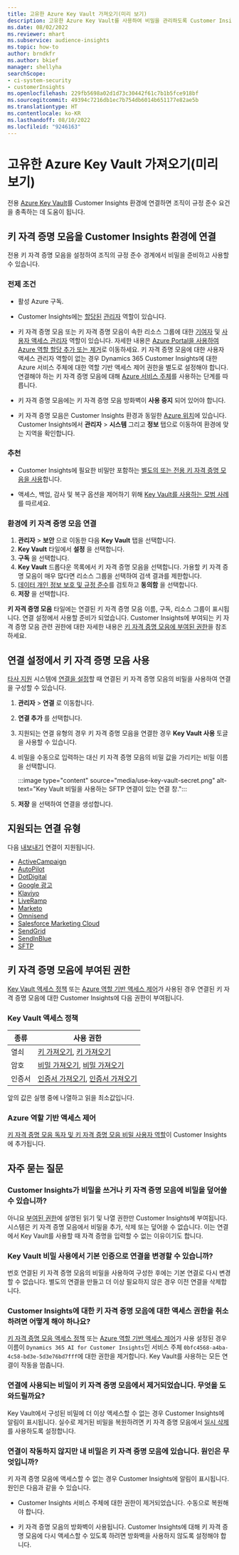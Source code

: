 ```yaml
---
title: 고유한 Azure Key Vault 가져오기(미리 보기)
description: 고유한 Azure Key Vault를 사용하여 비밀을 관리하도록 Customer Insights를 구성하는 방법을 알아보세요.
ms.date: 08/02/2022
ms.reviewer: mhart
ms.subservice: audience-insights
ms.topic: how-to
author: brndkfr
ms.author: bkief
manager: shellyha
searchScope:
- ci-system-security
- customerInsights
ms.openlocfilehash: 229fb5698a02d1d73c30442f61c7b1b5fce918bf
ms.sourcegitcommit: 49394c7216db1ec7b754db6014b651177e82ae5b
ms.translationtype: HT
ms.contentlocale: ko-KR
ms.lasthandoff: 08/10/2022
ms.locfileid: "9246163"
---
```

# <a name="bring-your-own-azure-key-vault-preview"></a>고유한 Azure Key Vault 가져오기(미리 보기)

전용 [Azure Key Vault](/azure/key-vault/general/basic-concepts)를 Customer Insights 환경에 연결하면 조직이 규정 준수 요건을 충족하는 데 도움이 됩니다.

## <a name="link-the-key-vault-to-the-customer-insights-environment"></a>키 자격 증명 모음을 Customer Insights 환경에 연결

전용 키 자격 증명 모음을 설정하여 조직의 규정 준수 경계에서 비밀을 준비하고 사용할 수 있습니다.

### <a name="prerequisites"></a>전제 조건

- 활성 Azure 구독.

- Customer Insights에는 [할당된](permissions.md#add-users) [관리자](permissions.md#admin) 역할이 있습니다.

- 키 자격 증명 모음 또는 키 자격 증명 모음이 속한 리소스 그룹에 대한 [기여자](/azure/role-based-access-control/built-in-roles#contributor) 및 [사용자 액세스 관리자](/azure/role-based-access-control/built-in-roles#user-access-administrator) 역할이 있습니다. 자세한 내용은 [Azure Portal을 사용하여 Azure 역할 할당 추가 또는 제거](/azure/role-based-access-control/role-assignments-portal)로 이동하세요. 키 자격 증명 모음에 대한 사용자 액세스 관리자 역할이 없는 경우 Dynamics 365 Customer Insights에 대한 Azure 서비스 주체에 대한 역할 기반 액세스 제어 권한을 별도로 설정해야 합니다. 연결해야 하는 키 자격 증명 모음에 대해 [Azure 서비스 주체](connect-service-principal.md)를 사용하는 단계를 따릅니다.

- 키 자격 증명 모음에는 키 자격 증명 모음 방화벽이 **사용 중지** 되어 있어야 합니다.

- 키 자격 증명 모음은 Customer Insights 환경과 동일한 [Azure 위치](https://azure.microsoft.com/global-infrastructure/geographies/#overview)에 있습니다. Customer Insights에서 **관리자** > **시스템** 그리고 **정보** 탭으로 이동하여 환경에 맞는 지역을 확인합니다.

### <a name="recommendations"></a>추천

- Customer Insights에 필요한 비밀만 포함하는 [별도의 또는 전용 키 자격 증명 모음을 사용](/azure/key-vault/general/best-practices#why-we-recommend-separate-key-vaults)합니다.

- 액세스, 백업, 감사 및 복구 옵션을 제어하기 위해 [Key Vault를 사용하는 모범 사례](/azure/key-vault/general/best-practices#turn-on-logging)를 따르세요.

### <a name="link-a-key-vault-to-the-environment"></a>환경에 키 자격 증명 모음 연결

1. **관리자** > **보안** 으로 이동한 다음 **Key Vault** 탭을 선택합니다.
1. **Key Vault** 타일에서 **설정** 을 선택합니다.
1. **구독** 을 선택합니다.
1. **Key Vault** 드롭다운 목록에서 키 자격 증명 모음을 선택합니다. 가용할 키 자격 증명 모음이 매우 많다면 리소스 그룹을 선택하여 검색 결과를 제한합니다.
1. [데이터 개인 정보 보호 및 규정 준수](connections.md#data-privacy-and-compliance)를 검토하고 **동의함** 을 선택합니다.
1. **저장** 을 선택합니다.

**키 자격 증명 모음** 타일에는 연결된 키 자격 증명 모음 이름, 구독, 리소스 그룹이 표시됩니다. 연결 설정에서 사용할 준비가 되었습니다.
Customer Insights에 부여되는 키 자격 증명 모음 관련 권한에 대한 자세한 내용은 [키 자격 증명 모음에 부여된 권한](#permissions-granted-on-the-key-vault)을 참조하세요.

## <a name="use-the-key-vault-in-the-connection-setup"></a>연결 설정에서 키 자격 증명 모음 사용

[타사 지원](#supported-connection-types) 시스템에 [연결을 설정](connections.md)할 때 연결된 키 자격 증명 모음의 비밀을 사용하여 연결을 구성할 수 있습니다.

1. **관리자** > **연결** 로 이동합니다.
1. **연결 추가** 를 선택합니다.
1. 지원되는 연결 유형의 경우 키 자격 증명 모음을 연결한 경우 **Key Vault 사용** 토글을 사용할 수 있습니다.
1. 비밀을 수동으로 입력하는 대신 키 자격 증명 모음의 비밀 값을 가리키는 비밀 이름을 선택합니다.

   :::image type="content" source="media/use-key-vault-secret.png" alt-text="Key Vault 비밀을 사용하는 SFTP 연결이 있는 연결 창.":::

1. **저장** 을 선택하여 연결을 생성합니다.

## <a name="supported-connection-types"></a>지원되는 연결 유형

다음 [내보내기](export-destinations.md) 연결이 지원됩니다.

* [ActiveCampaign](export-active-campaign.md)
* [AutoPilot](export-autopilot.md)
* [DotDigital](export-dotdigital.md)
* [Google 광고](export-google-ads.md)
* [Klaviyo](export-klaviyo.md)
* [LiveRamp](export-liveramp.md)
* [Marketo](export-marketo.md)
* [Omnisend](export-omnisend.md)
* [Salesforce Marketing Cloud](export-salesforce.md)
* [SendGrid](export-sendgrid.md)
* [SendInBlue](export-sendinblue.md)
* [SFTP](export-sftp.md)

## <a name="permissions-granted-on-the-key-vault"></a>키 자격 증명 모음에 부여된 권한

[Key Vault 액세스 정책](/azure/key-vault/general/assign-access-policy?tabs=azure-portal) 또는 [Azure 역할 기반 액세스 제어](/azure/key-vault/general/rbac-guide?tabs=azure-cli)가 사용된 경우 연결된 키 자격 증명 모음에 대한 Customer Insights에 다음 권한이 부여됩니다.

### <a name="key-vault-access-policy"></a>Key Vault 액세스 정책

| 종류        | 사용 권한          |
| ----------- | -------------------- |
| 열쇠         | [키 가져오기](/rest/api/keyvault/keys/get-keys/get-keys), [키 가져오기](/rest/api/keyvault/keys/get-key/get-key)                                 |
| 암호      | [비밀 가져오기](/rest/api/keyvault/secrets/get-secrets/get-secrets), [비밀 가져오기](/rest/api/keyvault/secrets/get-secret/get-secret)                     |
| 인증서 | [인증서 가져오기](/rest/api/keyvault/certificates/get-certificates/get-certificates), [인증서 가져오기](/rest/api/keyvault/certificates/get-certificate/get-certificate) |

앞의 값은 실행 중에 나열하고 읽을 최소값입니다.

### <a name="azure-role-based-access-control"></a>Azure 역할 기반 액세스 제어

[키 자격 증명 모음 독자 및 키 자격 증명 모음 비밀 사용자 역할](/azure/key-vault/general/rbac-guide?tabs=azure-cli)이 Customer Insights에 추가됩니다.

## <a name="frequently-asked-questions"></a>자주 묻는 질문

### <a name="can-customer-insights-write-secrets-or-overwrite-secrets-into-the-key-vault"></a>Customer Insights가 비밀을 쓰거나 키 자격 증명 모음에 비밀을 덮어쓸 수 있습니까?

아니요 [부여된 권한](#permissions-granted-on-the-key-vault)에 설명된 읽기 및 나열 권한만 Customer Insights에 부여됩니다. 시스템은 키 자격 증명 모음에서 비밀을 추가, 삭제 또는 덮어쓸 수 없습니다. 이는 연결에서 Key Vault를 사용할 때 자격 증명을 입력할 수 없는 이유이기도 합니다.

### <a name="can-i-change-a-connection-from-using-key-vault-secrets-to-default-authentication"></a>Key Vault 비밀 사용에서 기본 인증으로 연결을 변경할 수 있습니까?

번호 연결된 키 자격 증명 모음의 비밀을 사용하여 구성한 후에는 기본 연결로 다시 변경할 수 없습니다. 별도의 연결을 만들고 더 이상 필요하지 않은 경우 이전 연결을 삭제합니다.

### <a name="how-can-i-revoke-access-to-a-key-vault-for-customer-insights"></a>Customer Insights에 대한 키 자격 증명 모음에 대한 액세스 권한을 취소하려면 어떻게 해야 하나요?

[키 자격 증명 모음 액세스 정책](/azure/key-vault/general/assign-access-policy?tabs=azure-portal) 또는 [Azure 역할 기반 액세스 제어](/azure/key-vault/general/rbac-guide?tabs=azure-cli)가 사용 설정된 경우 이름이 `Dynamics 365 AI for Customer Insights`인 서비스 주체 `0bfc4568-a4ba-4c58-bd3e-5d3e76bd7fff`에 대한 권한을 제거합니다. Key Vault를 사용하는 모든 연결이 작동을 멈춥니다.

### <a name="a-secret-thats-used-in-a-connection-got-removed-from-the-key-vault-what-can-i-do"></a>연결에 사용되는 비밀이 키 자격 증명 모음에서 제거되었습니다. 무엇을 도와드릴까요?

Key Vault에서 구성된 비밀에 더 이상 액세스할 수 없는 경우 Customer Insights에 알림이 표시됩니다. 실수로 제거된 비밀을 복원하려면 키 자격 증명 모음에서 [일시 삭제](/azure/key-vault/general/soft-delete-overview)를 사용하도록 설정합니다.

### <a name="a-connection-doesnt-work-but-my-secret-is-in-the-key-vault-what-might-be-the-cause"></a>연결이 작동하지 않지만 내 비밀은 키 자격 증명 모음에 있습니다. 원인은 무엇입니까?

키 자격 증명 모음에 액세스할 수 없는 경우 Customer Insights에 알림이 표시됩니다. 원인은 다음과 같을 수 있습니다.

- Customer Insights 서비스 주체에 대한 권한이 제거되었습니다. 수동으로 복원해야 합니다.

- 키 자격 증명 모음의 방화벽이 사용됩니다. Customer Insights에 대해 키 자격 증명 모음에 다시 액세스할 수 있도록 하려면 방화벽을 사용하지 않도록 설정해야 합니다.
